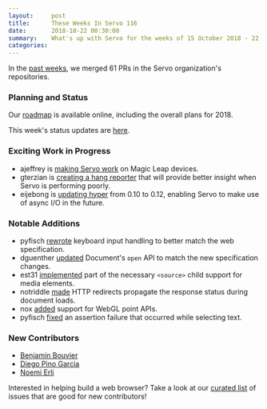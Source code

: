 ```yaml
---
layout:     post
title:      These Weeks In Servo 116
date:       2018-10-22 00:30:00
summary:    What's up with Servo for the weeks of 15 October 2018 - 22 October 2018
categories:
---
```


In the [past weeks](https://github.com/pulls?utf8=%E2%9C%93&q=is%3Apr+is%3Amerged+closed%3A2018-10-15..2018-10-22+user%3Aservo+),
we merged 61 PRs in the Servo organization's repositories.

### Planning and Status

Our [roadmap](https://github.com/servo/servo/wiki/Roadmap) is available online, including the overall plans for 2018.

This week's status updates are [here](https://www.standu.ps/project/servo/).

### Exciting Work in Progress

- ajeffrey is [making Servo work](https://github.com/servo/servo/pull/21985) on Magic Leap devices.
- gterzian is [creating a hang reporter](https://github.com/servo/servo/pull/21673) that will provide better insight when Servo is performing poorly.
- eijebong is [updating hyper](https://github.com/servo/servo/pull/21644) from 0.10 to 0.12, enabling Servo to make use of async I/O in the future.

### Notable Additions

- pyfisch [rewrote](https://github.com/servo/servo/pull/21881) keyboard input handling to better match the web specification.
- dguenther [updated](https://github.com/servo/servo/pull/21882) Document's `open` API to match the new specification changes.
- est31 [implemented](https://github.com/servo/servo/pull/21923) part of the necessary `<source>` child support for media elements.
- notriddle [made](https://github.com/servo/servo/pull/21933) HTTP redirects propagate the response status during document loads.
- nox [added](https://github.com/servo/servo/pull/21961) support for WebGL point APIs.
- pyfisch [fixed](https://github.com/servo/servo/pull/21975) an assertion failure that occurred while selecting text.

### New Contributors

- [Benjamin Bouvier](https://github.com/bnjbvr)
- [Diego Pino Garcia](https://github.com/dpino)
- [Noemi Erli](https://github.com/nerli1)

Interested in helping build a web browser? Take a look at our [curated list](https://starters.servo.org/) of issues that are good for new contributors!
